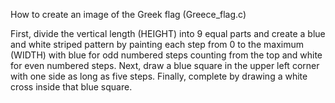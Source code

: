 How to create an image of the Greek flag (Greece_flag.c)

First, divide the vertical length (HEIGHT) into 9 equal parts and create a blue and white striped pattern by painting each step from 0 to the maximum (WIDTH) with blue for odd numbered steps counting from the top and white for even numbered steps.
Next, draw a blue square in the upper left corner with one side as long as five steps.
Finally, complete by drawing a white cross inside that blue square.



